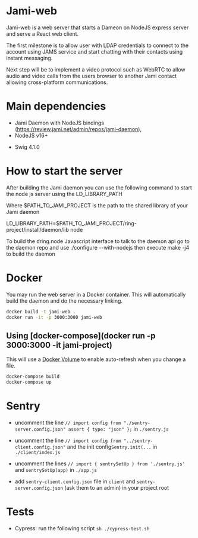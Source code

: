 # Jami-web

Jami-web is a web server that starts a Dameon on NodeJS express server and serve a React web client.

The first milestone is to allow user with LDAP credentials to connect to the account using JAMS service and start chatting with their contacts using instant messaging.

Next step will be to implement a video protocol such as WebRTC to allow audio and video calls from the users browser to another Jami contact allowing cross-platform communications.

# Main dependencies

* Jami Daemon with NodeJS bindings (https://review.jami.net/admin/repos/jami-daemon),
* NodeJS v16+
+ Swig 4.1.0

# How to start the server

After building the Jami daemon you can use the following command to start the node js server using the LD_LIBRARY_PATH

Where $PATH_TO_JAMI_PROJECT is the path to the shared library of your Jami daemon

LD_LIBRARY_PATH=$PATH_TO_JAMI_PROJECT/ring-project/install/daemon/lib node

To build the dring.node Javascript interface to talk to the daemon api go to the daemon repo and use ./configure --with-nodejs then execute make -j4 to build the daemon

# Docker

You may run the web server in a Docker container. This will automatically build the daemon and do the necessary linking.

```bash
docker build -t jami-web .
docker run -it -p 3000:3000 jami-web
```

## Using [docker-compose](docker run -p 3000:3000 -it jami-project)
This will use a [Docker Volume](https://docs.docker.com/storage/volumes/) to enable auto-refresh when you change a file.

```bash
docker-compose build
docker-compose up
```

# Sentry

- uncomment the line `// import config from "./sentry-server.config.json" assert { type: "json" };` in `./sentry.js`

- uncomment the line `// import config from "../sentry-client.config.json"` and the init config`Sentry.init(...` in `./client/index.js`  

- uncomment the lines `// import { sentrySetUp } from './sentry.js'` and `sentrySetUp(app)` in `./app.js`  

- add `sentry-client.config.json` file in `client` and `sentry-server.config.json` (ask them to an admin) in your project root

# Tests

 - Cypress: run the following script `sh ./cypress-test.sh`

